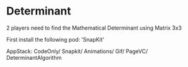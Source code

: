 # Determinant 
2 players need to find the Mathematical Determinant using Matrix 3x3

First install the following pod: 'SnapKit'

AppStack: CodeOnly/ Snapkit/ Animations/ Gif/ PageVC/ DeterminantAlgorithm

